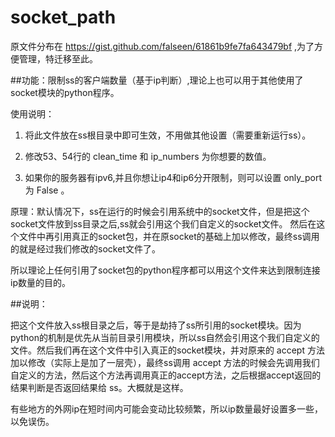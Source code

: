 # socket_path
原文件分布在 https://gist.github.com/falseen/61861b9fe7fa643479bf ,为了方便管理，特迁移至此。
 
##功能：限制ss的客户端数量（基于ip判断）,理论上也可以用于其他使用了socket模块的python程序。

使用说明：

1. 将此文件放在ss根目录中即可生效，不用做其他设置（需要重新运行ss）。

2. 修改53、54行的 clean_time 和 ip_numbers 为你想要的数值。

3. 如果你的服务器有ipv6,并且你想让ip4和ip6分开限制，则可以设置 only_port 为 False 。

原理：默认情况下，ss在运行的时候会引用系统中的socket文件，但是把这个socket文件放到ss目录之后,ss就会引用这个我们自定义的socket文件。
      然后在这个文件中再引用真正的socket包，并在原socket的基础上加以修改，最终ss调用的就是经过我们修改的socket文件了。

 所以理论上任何引用了socket包的python程序都可以用这个文件来达到限制连接ip数量的目的。
 
 
##说明：

把这个文件放入ss根目录之后，等于是劫持了ss所引用的socket模块。因为python的机制是优先从当前目录引用模块，所以ss自然会引用这个我们自定义的文件。然后我们再在这个文件中引入真正的socket模块，并对原来的 accept 方法加以修改（实际上是加了一层壳），最终ss调用 accept 方法的时候会先调用我们自定义的方法，然后这个方法再调用真正的accept方法，之后根据accept返回的结果判断是否返回结果给 ss。大概就是这样。

有些地方的外网ip在短时间内可能会变动比较频繁，所以ip数量最好设置多一些，以免误伤。
